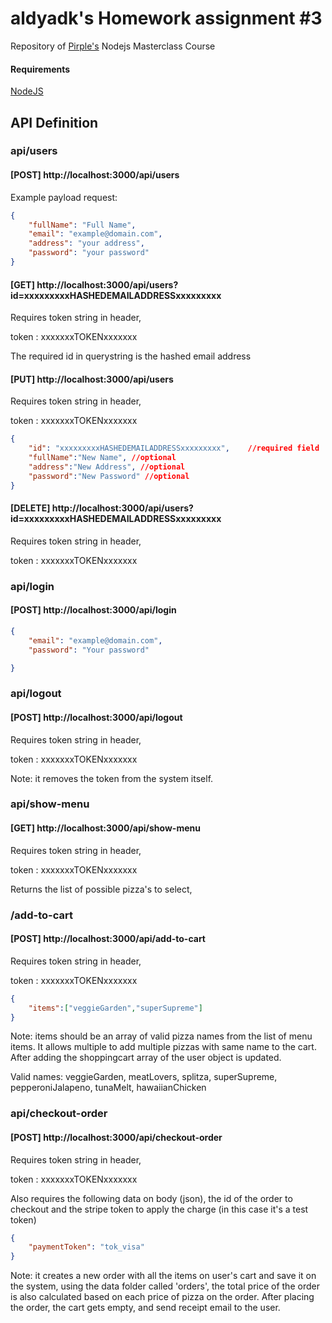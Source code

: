 # aldyadk's Homework assignment #3

Repository of [Pirple's](https://pirple.thinkific.com) Nodejs Masterclass Course

#### Requirements

[NodeJS](https://nodejs.org/en/)

## API Definition

### api/users

#### [POST]  http://localhost:3000/api/users


Example payload request:

```json
{
    "fullName": "Full Name",
    "email": "example@domain.com",
    "address": "your address",
    "password": "your password"
}
```


#### [GET]  http://localhost:3000/api/users?id=xxxxxxxxxHASHEDEMAILADDRESSxxxxxxxxx

Requires token string in header,

token : xxxxxxxTOKENxxxxxxx

The required id in querystring is the hashed email address


#### [PUT]  http://localhost:3000/api/users

Requires token string in header,

token : xxxxxxxTOKENxxxxxxx

```json
{
	"id": "xxxxxxxxxHASHEDEMAILADDRESSxxxxxxxxx",    //required field
	"fullName":"New Name", //optional
	"address":"New Address", //optional
	"password":"New Password" //optional
}
```

#### [DELETE] http://localhost:3000/api/users?id=xxxxxxxxxHASHEDEMAILADDRESSxxxxxxxxx

Requires token string in header,

token : xxxxxxxTOKENxxxxxxx



### api/login

#### [POST]  http://localhost:3000/api/login

```json
{
	"email": "example@domain.com",
	"password": "Your password"

}
```

### api/logout

#### [POST]  http://localhost:3000/api/logout

Requires token string in header,

token : xxxxxxxTOKENxxxxxxx

Note: it removes the token from the system itself.


### api/show-menu

#### [GET] http://localhost:3000/api/show-menu

Requires token string in header,

token : xxxxxxxTOKENxxxxxxx

Returns the list of possible pizza's to select, 

### /add-to-cart

#### [POST] http://localhost:3000/api/add-to-cart

Requires token string in header,

token : xxxxxxxTOKENxxxxxxx

```json
{
	"items":["veggieGarden","superSupreme"] 
}
```

Note: items should be an array of valid pizza names from the list of menu items. It allows multiple to add multiple pizzas with same name to the cart. After adding the shoppingcart array of the user object is updated.

Valid names: veggieGarden, meatLovers, splitza, superSupreme, pepperoniJalapeno, tunaMelt, hawaiianChicken



### api/checkout-order

#### [POST] http://localhost:3000/api/checkout-order

Requires token string in header,

token : xxxxxxxTOKENxxxxxxx

Also requires the following data on body (json), the id of the order to checkout and the stripe token to apply the charge (in this case it's a test token)

```json
{
	"paymentToken": "tok_visa"
}
```

Note: it creates a new order with all the items on user's cart and save it on the system, using the data folder called 'orders', the total price of the order is also calculated based on each price of pizza on the order.
After placing the order, the cart gets empty, and send receipt email to the user.

